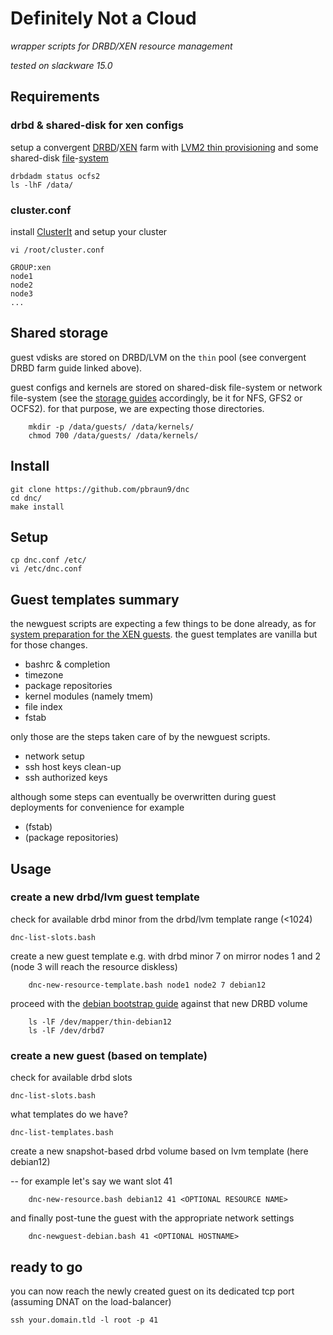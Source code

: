 # Definitely Not a Cloud

_wrapper scripts for DRBD/XEN resource management_

_tested on slackware 15.0_

## Requirements

### drbd & shared-disk for xen configs

setup a convergent [DRBD](https://pub.nethence.com/storage/drbd)/[XEN](/xen/slackware) farm
with [LVM2 thin provisioning](https://pub.nethence.com/storage/lvm2) and some shared-disk [file](https://pub.nethence.com/storage/gfs2)-[system](https://pub.nethence.com/storage/ocfs2)

	drbdadm status ocfs2
	ls -lhF /data/

### cluster.conf

install [ClusterIt](https://www.garbled.net/clusterit) and setup your cluster

```
vi /root/cluster.conf

GROUP:xen
node1
node2
node3
...
```

## Shared storage

guest vdisks are stored on DRBD/LVM on the `thin` pool (see convergent DRBD farm guide linked above).

guest configs and kernels are stored on shared-disk file-system or network file-system (see the [storage guides](https://pub.nethence.com/storage/) accordingly, be it for NFS, GFS2 or OCFS2).
for that purpose, we are expecting those directories.

        mkdir -p /data/guests/ /data/kernels/
        chmod 700 /data/guests/ /data/kernels/

## Install

	git clone https://github.com/pbraun9/dnc
	cd dnc/
	make install

## Setup

	cp dnc.conf /etc/
	vi /etc/dnc.conf

## Guest templates summary

the newguest scripts are expecting a few things to be done already, as for [system preparation for the XEN guests](https://pub.nethence.com/xen/).
the guest templates are vanilla but for those changes.

- bashrc & completion
- timezone
- package repositories
- kernel modules (namely tmem)
- file index
- fstab

only those are the steps taken care of by the newguest scripts.

- network setup
- ssh host keys clean-up
- ssh authorized keys

although some steps can eventually be overwritten during guest deployments for convenience for example

- (fstab)
- (package repositories)

## Usage

### create a new drbd/lvm guest template

check for available drbd minor from the drbd/lvm template range (<1024)

	dnc-list-slots.bash

create a new guest template e.g. with drbd minor 7 on mirror nodes 1 and 2 (node 3 will reach the resource diskless)

        dnc-new-resource-template.bash node1 node2 7 debian12

proceed with the [debian bootstrap guide](https://pub.nethence.com/xen/guest-debian) against that new DRBD volume

        ls -lF /dev/mapper/thin-debian12
        ls -lF /dev/drbd7

### create a new guest (based on template)

check for available drbd slots

	dnc-list-slots.bash


what templates do we have?

	dnc-list-templates.bash

create a new snapshot-based drbd volume based on lvm template (here debian12)
<!--
note you might avoid the range used by nobudget (starts at 1024).
-->
-- for example let's say we want slot 41

        dnc-new-resource.bash debian12 41 <OPTIONAL RESOURCE NAME>

and finally post-tune the guest with the appropriate network settings

        dnc-newguest-debian.bash 41 <OPTIONAL HOSTNAME>

## ready to go

you can now reach the newly created guest on its dedicated tcp port (assuming DNAT on the load-balancer)

	ssh your.domain.tld -l root -p 41

<!--
## Distributed HA

here's a lame attempt for a HA scheduler
-- enable on every node

	*/5 * * * /usr/local/sbin/dnc-cron-ha.bash 2>&1
-->

